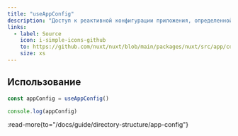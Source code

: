 ```yaml
---
title: "useAppConfig"
description: "Доступ к реактивной конфигурации приложения, определенной в проекте."
links:
  - label: Source
    icon: i-simple-icons-github
    to: https://github.com/nuxt/nuxt/blob/main/packages/nuxt/src/app/config.ts
    size: xs
---
```


## Использование

```ts
const appConfig = useAppConfig()

console.log(appConfig)
```

:read-more{to="/docs/guide/directory-structure/app-config"}